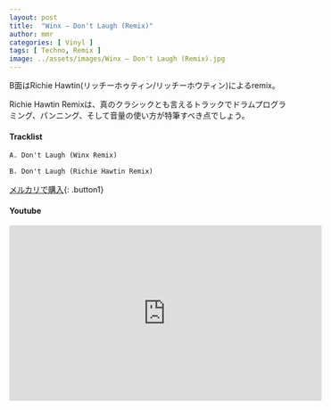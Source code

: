 ```yaml
---
layout: post
title:  "Winx – Don't Laugh (Remix)"
author: mmr
categories: [ Vinyl ]
tags: [ Techno, Remix ]
image: ../assets/images/Winx – Don't Laugh (Remix).jpg
---
```


B面はRichie Hawtin(リッチーホゥティン/リッチーホウティン)によるremix。

Richie Hawtin Remixは、真のクラシックとも言えるトラックでドラムプログラミング、パンニング、そして音量の使い方が特筆すべき点でしょう。

#### Tracklist
```md
A. Don't Laugh (Winx Remix)

B. Don't Laugh (Richie Hawtin Remix)
```

[メルカリで購入](https://jp.mercari.com/item/m80747492060?afid=6142608987){: .button1}

#### Youtube
<iframe width="560" height="315" src="https://www.youtube.com/embed/pfvxeqXFugw?si=SUfc8XMugL3IkelP" title="YouTube video player" frameborder="0" allow="accelerometer; autoplay; clipboard-write; encrypted-media; gyroscope; picture-in-picture; web-share" referrerpolicy="strict-origin-when-cross-origin" allowfullscreen></iframe>